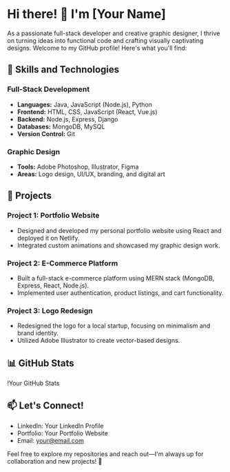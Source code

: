 

# Hi there! 👋 I'm [Your Name]

As a passionate full-stack developer and creative graphic designer, I thrive on turning ideas into functional code and crafting visually captivating designs. Welcome to my GitHub profile! Here's what you'll find:

## 🚀 Skills and Technologies

### Full-Stack Development
- **Languages:** Java, JavaScript (Node.js), Python
- **Frontend:** HTML, CSS, JavaScript (React, Vue.js)
- **Backend:** Node.js, Express, Django
- **Databases:** MongoDB, MySQL
- **Version Control:** Git

### Graphic Design
- **Tools:** Adobe Photoshop, Illustrator, Figma
- **Areas:** Logo design, UI/UX, branding, and digital art

## 🌟 Projects

### Project 1: Portfolio Website
- Designed and developed my personal portfolio website using React and deployed it on Netlify.
- Integrated custom animations and showcased my graphic design work.

### Project 2: E-Commerce Platform
- Built a full-stack e-commerce platform using MERN stack (MongoDB, Express, React, Node.js).
- Implemented user authentication, product listings, and cart functionality.

### Project 3: Logo Redesign
- Redesigned the logo for a local startup, focusing on minimalism and brand identity.
- Utilized Adobe Illustrator to create vector-based designs.

## 📊 GitHub Stats

!Your GitHub Stats

## 📫 Let's Connect!

- LinkedIn: Your LinkedIn Profile
- Portfolio: Your Portfolio Website
- Email: your@email.com

Feel free to explore my repositories and reach out—I'm always up for collaboration and new projects! 🌟


